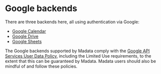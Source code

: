 # Google backends

There are three backends here, all using authentication via Google:

- [Google Calendar](calendar/)
- [Google Drive](drive/)
- [Google Sheets](sheets/)

<div class=note>

The Google backends supported by Madata comply with the [Google API Services User Data Policy](https://developers.google.com/terms/api-services-user-data-policy), including the Limited Use requirements, to the extent that this can be guaranteed by Madata. Madata users should also be mindful of and follow these policies.

</div>
